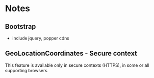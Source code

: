# Notes

## Bootstrap

-   include jquery, popper cdns

## GeoLocationCoordinates - Secure context

This feature is available only in secure contexts (HTTPS), in some or all supporting browsers.
